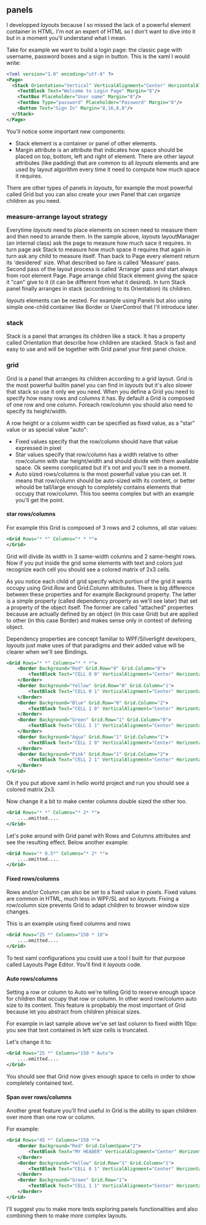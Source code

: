 ## panels

I developped *layouts* because I so missed the lack of a powerful element container in HTML. I'm not an expert of HTML so I don't want to dive into it but in a moment you'll understand what I mean.

Take for example we want to build a login page: the classic page with username, password boxes and a sign in button.
This is the xaml I would write:
```xml
<?xml version="1.0" encoding="utf-8" ?>
<Page>
  <Stack Orientation="Vertical" VerticalAlignment="Center" HorizontalAlignment="Center">
    <TextBlock Text="Welcome to Login Page" Margin="8"/>
    <TextBox Placeholder="User name" Margin="8"/>
    <TextBox Type="password" Placeholder="Password" Margin="8"/>
    <Button Text="Sign In" Margin="8,16,8,8"/>
  </Stack>
</Page>
```
You'll notice some important new components:
* Stack element is a container or panel of other elements. 
* Margin attribute is an attribute that indicates how space should be placed on top, bottom, left and right of element. There are other layout attributes (like padding) that are common to all *layouts* elements and are used by layout algorithm every time it need to compute how much space it requires.

There are other types of panels in *layouts*, for example the most powerful called Grid but you can also create your own Panel that can organize children as you need.

### measure-arrange layout strategy
Everytime *layouts* need to place elements on screen need to measure them and then need to arrande them. In the sample above, *layouts* layoutManager (an internal class) ask the page to measure how much sace it requires. in turn page ask Stack to measure how much space it requires that again in turn ask any child to measure itself. Than back to Page every element return its 'desidered' size. What described so fare is called 'Measure' pass. Second pass of the layout process is called 'Arrange' pass and start always from root element Page. Page arrange child Stack element giving the space it "can" give to it (it can be different from what it desired). In turn Stack panel finally arranges in stack (accordining to its Orientation) its children.

*layouts* elements can be nested. For example using Panels but also using simple one-child container like Border or UserControl that I'll introduce later.

### stack
Stack is a panel that arranges its children like a stack. It has a property called Orientation that describe how children are stacked. Stack is fast and easy to use and will be together with Grid panel your first panel choice.

### grid
Grid is a panel that arranges its children according to a grid layout. Grid is the most powerful builtin panel you can find in *layouts* but it's also slower that stack so use it only we you need. When you define a Grid you need to specify how many rows and columns it has. By default a Grid is composed of one row and one column. Foreach row/column you should also need to specify its height/width.

A row height or a column width can be specified as fixed value, as a "star" value or as special value "auto":

- Fixed values specify that the row/column should have that value expressed in pixel
- Star values specify that row/column has a width relative to other row/column with star height/width and should divide with them available space. Ok seems complicated but it's not and you'll see in a moment.
- Auto sized rows/columns is the most powerfull value you can set. It means that row/column should be auto-sized with its content, or better whould be tall/large enough to completely contains elements that occupy that row/column. This too seems complex but with an example you'll get the point.

#### star rows/columns
For example this Grid is composed of 3 rows and 2 columns, all star values:
```xml
<Grid Rows="* *" Columns="* * *">
</Grid>
```
Grid will divide its width in 3 same-width columns and 2 same-height rows. Now if you put inside the grid some elements with text and colors just recognize each cell you should see a colored matrix of 2x3 cells. 

As you notice each child of grid specify which portion of the grid it wants occupy using Grid.Row and Grid.Column attributes. There is big difference between these properties and for example Background property. The latter is a simple property (called dependency property as we'll see later) that set a property of the object itself. The former are called "attached" properties because are actually defined by an object (in this case Grid) but are applied to other (in this case Border) and makes sense only in contest of defining object.

Dependency properties are concept familiar to WPF/Silverlight developers, *layouts* just make uses of that paradigms and their added value will be clearer when we'll see Bindings.
```xml
<Grid Rows="* *" Columns="* * *">
    <Border Background="Red" Grid.Row="0" Grid.Column="0">
        <TextBlock Text="CELL 0 0" VerticalAlignment="Center" HorizontalAlignment="Center"/>
    </Border>
    <Border Background="Yellow" Grid.Row="0" Grid.Column="1">
        <TextBlock Text="CELL 0 1" VerticalAlignment="Center" HorizontalAlignment="Center"/>
    </Border>
    <Border Background="Blue" Grid.Row="0" Grid.Column="2">
        <TextBlock Text="CELL 1 0" VerticalAlignment="Center" HorizontalAlignment="Center"/>
    </Border>
    <Border Background="Green" Grid.Row="1" Grid.Column="0">
        <TextBlock Text="CELL 1 1" VerticalAlignment="Center" HorizontalAlignment="Center"/>
    </Border>
    <Border Background="Aqua" Grid.Row="1" Grid.Column="1">
        <TextBlock Text="CELL 2 0" VerticalAlignment="Center" HorizontalAlignment="Center"/>
    </Border>
    <Border Background="Pink" Grid.Row="1" Grid.Column="2">
        <TextBlock Text="CELL 2 1" VerticalAlignment="Center" HorizontalAlignment="Center"/>
    </Border>
</Grid>
```
Ok if you put above xaml in hello world project and run you should see a colored matrix 2x3.

Now change it a bit to make center columns double sized the other too.
```xml
<Grid Rows="* *" Columns="* 2* *">
    ....omitted....
</Grid>
```
Let's poke around with Grid panel with Rows and Columns attributes and see the resulting effect. Below another example:
```xml
<Grid Rows="* 0.5*" Columns="* 2* *">
    ....omitted....
</Grid>
```

#### Fixed rows/columns
Rows and/or Column can also be set to a fixed value in pixels. Fixed values are common in HTML, much less in WPF/SL and so *layouts*. Fixing a row/column size prevents Grid to adapt children to browser window size changes.

This is an example using fixed columns and rows
```xml
<Grid Rows="25 *" Columns="150 * 10">
    ....omitted....
</Grid>
```
To test xaml configurations you could use a tool I built for that purpose called Layouts Page Editor. You'll find it *layouts* code. 

#### Auto rows/columns
Setting a row or column to Auto we're telling Grid to reserve enough space for children that occupy that row or column. In other word row/column auto size to its content. This feature is propbably the most important of Grid because let you abstract from children phisical sizes.

For example in last sample above we've set last column to fixed width 10px: you see that text contained in left size cells is truncated.

Let's change it to:
```xml
<Grid Rows="25 *" Columns="150 * Auto">
    ....omitted....
</Grid>
```
You should see that Grid now gives enough space to cells in order to show completely contained text.

#### Span over rows/columns
Another great feature you'll find useful in Grid is the ability to span children over more than one row or column.

For example:
```xml
<Grid Rows="45 *" Columns="150 *">
    <Border Background="Red" Grid.ColumnSpan="2">
        <TextBlock Text="MY HEADER" VerticalAlignment="Center" HorizontalAlignment="Center"/>
    </Border>
    <Border Background="Yellow" Grid.Row="1" Grid.Column="1">
        <TextBlock Text="CELL 0 1" VerticalAlignment="Center" HorizontalAlignment="Center"/>
    </Border>
    <Border Background="Green" Grid.Row="1">
        <TextBlock Text="CELL 1 1" VerticalAlignment="Center" HorizontalAlignment="Center"/>
    </Border>
</Grid>
```

I'll suggest you to make more tests exploring panels functionalities and also combining them to make more complex layouts.


